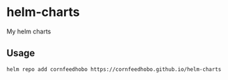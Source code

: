 # helm-charts

My helm charts

## Usage

```bash
helm repo add cornfeedhobo https://cornfeedhobo.github.io/helm-charts
```
